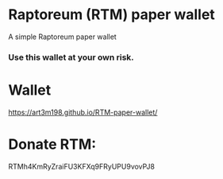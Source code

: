 # Raptoreum (RTM) paper wallet
A simple Raptoreum paper wallet

### Use this wallet at your own risk.

# Wallet
https://art3m198.github.io/RTM-paper-wallet/

# Donate RTM: 
RTMh4KmRyZraiFU3KFXq9FRyUPU9vovPJ8
